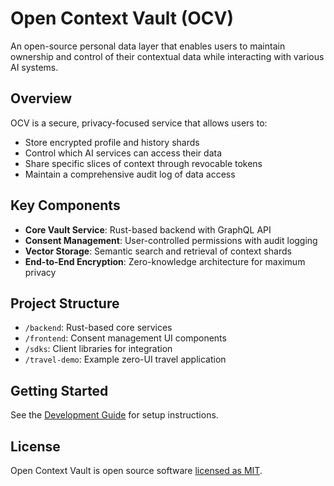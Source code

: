 # Open Context Vault (OCV)

An open-source personal data layer that enables users to maintain ownership and control of their contextual data while interacting with various AI systems.

## Overview

OCV is a secure, privacy-focused service that allows users to:
- Store encrypted profile and history shards
- Control which AI services can access their data
- Share specific slices of context through revocable tokens
- Maintain a comprehensive audit log of data access

## Key Components

- **Core Vault Service**: Rust-based backend with GraphQL API
- **Consent Management**: User-controlled permissions with audit logging
- **Vector Storage**: Semantic search and retrieval of context shards
- **End-to-End Encryption**: Zero-knowledge architecture for maximum privacy

## Project Structure

- `/backend`: Rust-based core services
- `/frontend`: Consent management UI components
- `/sdks`: Client libraries for integration
- `/travel-demo`: Example zero-UI travel application

## Getting Started

See the [Development Guide](./DEVELOPMENT.md) for setup instructions.

## License

Open Context Vault is open source software [licensed as MIT](./LICENSE).
